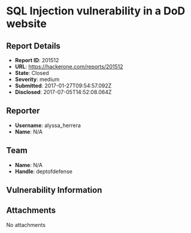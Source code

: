 # SQL Injection vulnerability in a DoD website

## Report Details
- **Report ID**: 201512
- **URL**: https://hackerone.com/reports/201512
- **State**: Closed
- **Severity**: medium
- **Submitted**: 2017-01-27T09:54:57.092Z
- **Disclosed**: 2017-07-05T14:52:08.064Z

## Reporter
- **Username**: alyssa_herrera
- **Name**: N/A

## Team
- **Name**: N/A
- **Handle**: deptofdefense

## Vulnerability Information


## Attachments
No attachments
